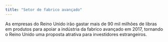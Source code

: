 ```yaml
---
title: "Setor de fabrico avançado"
---
```


As empresas do Reino Unido irão gastar mais de 90 mil milhões de libras em produtos para apoiar a indústria da fabrico avançado em 2017, tornando o Reino Unido uma proposta atrativa para investidores estrangeiros.
